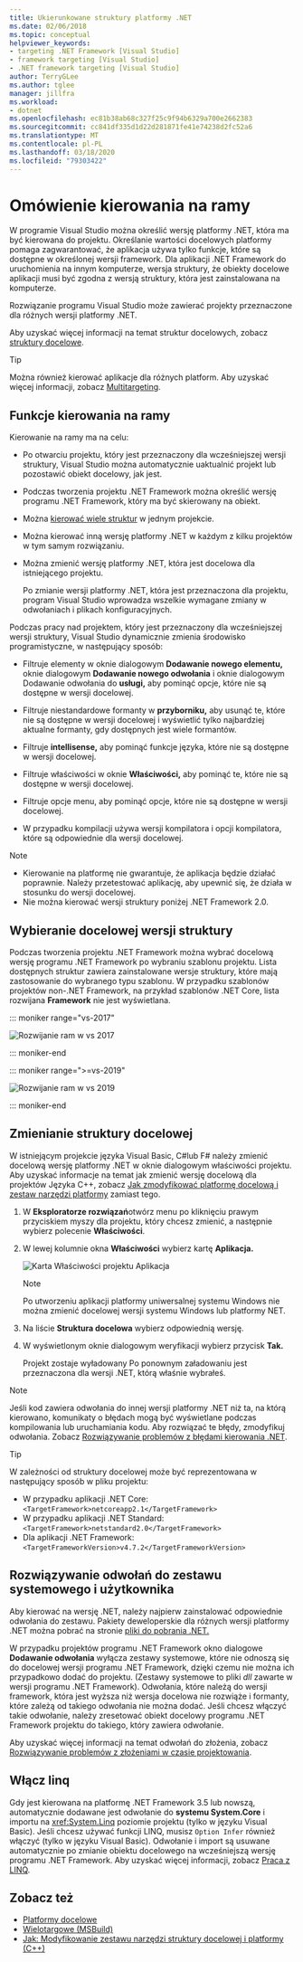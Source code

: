 ```yaml
---
title: Ukierunkowane struktury platformy .NET
ms.date: 02/06/2018
ms.topic: conceptual
helpviewer_keywords:
- targeting .NET Framework [Visual Studio]
- framework targeting [Visual Studio]
- .NET framework targeting [Visual Studio]
author: TerryGLee
ms.author: tglee
manager: jillfra
ms.workload:
- dotnet
ms.openlocfilehash: ec81b38ab68c327f25c9f94b6329a700e2662383
ms.sourcegitcommit: cc841df335d1d22d281871fe41e74238d2fc52a6
ms.translationtype: MT
ms.contentlocale: pl-PL
ms.lasthandoff: 03/18/2020
ms.locfileid: "79303422"
---
```

# <a name="framework-targeting-overview"></a>Omówienie kierowania na ramy

W programie Visual Studio można określić wersję platformy .NET, która ma być kierowana do projektu. Określanie wartości docelowych platformy pomaga zagwarantować, że aplikacja używa tylko funkcje, które są dostępne w określonej wersji framework. Dla aplikacji .NET Framework do uruchomienia na innym komputerze, wersja struktury, że obiekty docelowe aplikacji musi być zgodna z wersją struktury, która jest zainstalowana na komputerze.

Rozwiązanie programu Visual Studio może zawierać projekty przeznaczone dla różnych wersji platformy .NET.

Aby uzyskać więcej informacji na temat struktur docelowych, zobacz [struktury docelowe](/dotnet/standard/frameworks).

> [!TIP]
> Można również kierować aplikacje dla różnych platform. Aby uzyskać więcej informacji, zobacz [Multitargeting](../msbuild/msbuild-multitargeting-overview.md).

## <a name="framework-targeting-features"></a>Funkcje kierowania na ramy

Kierowanie na ramy ma na celu:

- Po otwarciu projektu, który jest przeznaczony dla wcześniejszej wersji struktury, Visual Studio można automatycznie uaktualnić projekt lub pozostawić obiekt docelowy, jak jest.

- Podczas tworzenia projektu .NET Framework można określić wersję programu .NET Framework, który ma być skierowany na obiekt.

- Można [kierować wiele struktur](/dotnet/standard/frameworks#how-to-specify-target-frameworks) w jednym projekcie.

- Można kierować inną wersję platformy .NET w każdym z kilku projektów w tym samym rozwiązaniu.

- Można zmienić wersję platformy .NET, która jest docelowa dla istniejącego projektu.

   Po zmianie wersji platformy .NET, która jest przeznaczona dla projektu, program Visual Studio wprowadza wszelkie wymagane zmiany w odwołaniach i plikach konfiguracyjnych.

Podczas pracy nad projektem, który jest przeznaczony dla wcześniejszej wersji struktury, Visual Studio dynamicznie zmienia środowisko programistyczne, w następujący sposób:

- Filtruje elementy w oknie dialogowym **Dodawanie nowego elementu,** oknie dialogowym **Dodawanie nowego odwołania** i oknie dialogowym Dodawanie odwołania do **usługi,** aby pominąć opcje, które nie są dostępne w wersji docelowej.

- Filtruje niestandardowe formanty w **przyborniku,** aby usunąć te, które nie są dostępne w wersji docelowej i wyświetlić tylko najbardziej aktualne formanty, gdy dostępnych jest wiele formantów.

- Filtruje **intellisense,** aby pominąć funkcje języka, które nie są dostępne w wersji docelowej.

- Filtruje właściwości w oknie **Właściwości,** aby pominąć te, które nie są dostępne w wersji docelowej.

- Filtruje opcje menu, aby pominąć opcje, które nie są dostępne w wersji docelowej.

- W przypadku kompilacji używa wersji kompilatora i opcji kompilatora, które są odpowiednie dla wersji docelowej.

> [!NOTE]
> - Kierowanie na platformę nie gwarantuje, że aplikacja będzie działać poprawnie. Należy przetestować aplikację, aby upewnić się, że działa w stosunku do wersji docelowej.
> - Nie można kierować wersji struktury poniżej .NET Framework 2.0.

## <a name="select-a-target-framework-version"></a>Wybieranie docelowej wersji struktury

Podczas tworzenia projektu .NET Framework można wybrać docelową wersję programu .NET Framework po wybraniu szablonu projektu. Lista dostępnych struktur zawiera zainstalowane wersje struktury, które mają zastosowanie do wybranego typu szablonu. W przypadku szablonów projektów non-.NET Framework, na przykład szablonów .NET Core, lista rozwijana **Framework** nie jest wyświetlana.

::: moniker range="vs-2017"

![Rozwijanie ram w vs 2017](media/vside-newproject-framework.png)

::: moniker-end

::: moniker range=">=vs-2019"

![Rozwijanie ram w vs 2019](media/vs-2019/configure-new-project-framework.png)

::: moniker-end

## <a name="change-the-target-framework"></a>Zmienianie struktury docelowej

W istniejącym projekcie języka Visual Basic, C#lub F# należy zmienić docelową wersję platformy .NET w oknie dialogowym właściwości projektu. Aby uzyskać informacje na temat jak zmienić wersję docelową dla projektów Języka C++, zobacz [Jak zmodyfikować platformę docelową i zestaw narzędzi platformy](/cpp/build/how-to-modify-the-target-framework-and-platform-toolset) zamiast tego.

1. W **Eksploratorze rozwiązań**otwórz menu po kliknięciu prawym przyciskiem myszy dla projektu, który chcesz zmienić, a następnie wybierz polecenie **Właściwości**.

1. W lewej kolumnie okna **Właściwości** wybierz kartę **Aplikacja.**

   ![Karta Właściwości projektu Aplikacja](../ide/media/vs_slnexplorer_properties_applicationtab.png)

   > [!NOTE]
   > Po utworzeniu aplikacji platformy uniwersalnej systemu Windows nie można zmienić docelowej wersji systemu Windows lub platformy NET.

1. Na liście **Struktura docelowa** wybierz odpowiednią wersję.

1. W wyświetlonym oknie dialogowym weryfikacji wybierz przycisk **Tak.**

   Projekt zostaje wyładowany Po ponownym załadowaniu jest przeznaczona dla wersji .NET, którą właśnie wybrałeś.

> [!NOTE]
> Jeśli kod zawiera odwołania do innej wersji platformy .NET niż ta, na którą kierowano, komunikaty o błędach mogą być wyświetlane podczas kompilowania lub uruchamiania kodu. Aby rozwiązać te błędy, zmodyfikuj odwołania. Zobacz [Rozwiązywanie problemów z błędami kierowania .NET](../msbuild/troubleshooting-dotnet-framework-targeting-errors.md).

> [!TIP]
> W zależności od struktury docelowej może być reprezentowana w następujący sposób w pliku projektu:
>
> - W przypadku aplikacji .NET Core:`<TargetFramework>netcoreapp2.1</TargetFramework>`
> - W przypadku aplikacji .NET Standard:`<TargetFramework>netstandard2.0</TargetFramework>`
> - Dla aplikacji .NET Framework:`<TargetFrameworkVersion>v4.7.2</TargetFrameworkVersion>`

## <a name="resolve-system-and-user-assembly-references"></a>Rozwiązywanie odwołań do zestawu systemowego i użytkownika

Aby kierować na wersję .NET, należy najpierw zainstalować odpowiednie odwołania do zestawu. Pakiety deweloperskie dla różnych wersji platformy .NET można pobrać na stronie [pliki do pobrania .NET.](https://www.microsoft.com/net/download/windows)

W przypadku projektów programu .NET Framework okno dialogowe **Dodawanie odwołania** wyłącza zestawy systemowe, które nie odnoszą się do docelowej wersji programu .NET Framework, dzięki czemu nie można ich przypadkowo dodać do projektu. (Zestawy systemowe to pliki *dll* zawarte w wersji programu .NET Framework). Odwołania, które należą do wersji framework, która jest wyższa niż wersja docelowa nie rozwiąże i formanty, które zależą od takiego odwołania nie można dodać. Jeśli chcesz włączyć takie odwołanie, należy zresetować obiekt docelowy programu .NET Framework projektu do takiego, który zawiera odwołanie.

Aby uzyskać więcej informacji na temat odwołań do złożenia, zobacz [Rozwiązywanie problemów z złożeniami w czasie projektowania](../msbuild/resolving-assemblies-at-design-time.md).

## <a name="enable-linq"></a>Włącz linq

Gdy jest kierowana na platformę .NET Framework 3.5 lub nowszą, automatycznie dodawane jest odwołanie do **systemu System.Core** i importu na <xref:System.Linq> poziomie projektu (tylko w języku Visual Basic). Jeśli chcesz używać funkcji LINQ, musisz `Option Infer` również włączyć (tylko w języku Visual Basic). Odwołanie i import są usuwane automatycznie po zmianie obiektu docelowego na wcześniejszą wersję programu .NET Framework. Aby uzyskać więcej informacji, zobacz [Praca z LINQ](/dotnet/csharp/tutorials/working-with-linq).

## <a name="see-also"></a>Zobacz też

- [Platformy docelowe](/dotnet/standard/frameworks)
- [Wielotargowe (MSBuild)](../msbuild/msbuild-multitargeting-overview.md)
- [Jak: Modyfikowanie zestawu narzędzi struktury docelowej i platformy (C++)](/cpp/build/how-to-modify-the-target-framework-and-platform-toolset)

